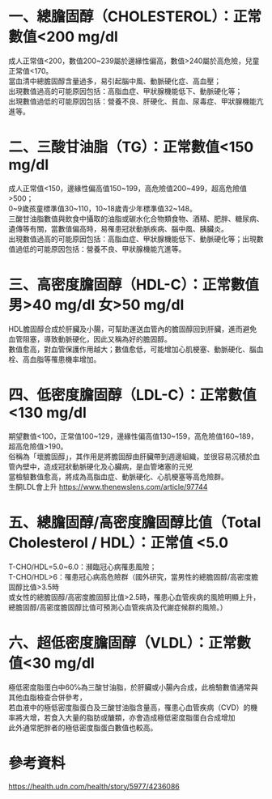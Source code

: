 # 一、總膽固醇（CHOLESTEROL）：正常數值<200 mg/dl

成人正常值<200，數值200~239屬於邊緣性偏高，數值>240屬於高危險，兒童正常值<170。  
當血清中總膽固醇含量過多，易引起腦中風、動脈硬化症、高血壓；  
出現數值過高的可能原因包括：高脂血症、甲狀腺機能低下、動脈硬化等；  
出現數值過低的可能原因包括：營養不良、肝硬化、貧血、尿毒症、甲狀腺機能亢進等。  

# 二、三酸甘油脂（TG）：正常數值<150 mg/dl

成人正常值<150，邊緣性偏高值150~199，高危險值200~499，超高危險值>500；  
0~9歲孩童標準值30~110，10~18歲青少年標準值32~148。  
三酸甘油脂數值與飲食中攝取的油脂或碳水化合物類食物、酒精、肥胖、糖尿病、遺傳等有關，當數值偏高時，易罹患冠狀動脈疾病、腦中風、胰臟炎。  
出現數值過高的可能原因包括：高脂血症、甲狀腺機能低下、動脈硬化等；出現數值過低的可能原因包括：營養不良、甲狀腺機能亢進等。  

# 三、高密度膽固醇（HDL-C）：正常數值 男>40 mg/dl 女>50 mg/dl

HDL膽固醇合成於肝臟及小腸，可幫助運送血管內的膽固醇回到肝臟，進而避免血管阻塞，導致動脈硬化，因此又稱為好的膽固醇。  
數值愈高，對血管保護作用越大；數值愈低，可能增加心肌梗塞、動脈硬化、腦血栓、高血脂等罹患機率增加。  

# 四、低密度膽固醇（LDL-C）：正常數值<130 mg/dl

期望數值<100，正常值100~129，邊緣性偏高值130~159，高危險值160~189，超高危險值>190。  
俗稱為「壞膽固醇」，其作用是將膽固醇由肝臟帶到週邊組織，並很容易沉積於血管內壁中，造成冠狀動脈硬化及心臟病，是血管堵塞的元兇  
當檢驗數值愈高，將成為高脂血症、動脈硬化、心肌梗塞等高危險群。  
生酮LDL會上升 https://www.thenewslens.com/article/97744    

# 五、總膽固醇/高密度膽固醇比值（Total Cholesterol / HDL）：正常值 <5.0

T-CHO/HDL=5.0~6.0：瀕臨冠心病罹患風險；  
T-CHO/HDL>6：罹患冠心病高危險群（國外研究，當男性的總膽固醇/高密度膽固醇比值>3.5時  
或女性的總膽固醇/高密度膽固醇比值>2.5時，罹患心血管疾病的風險明顯上升，總膽固醇/高密度膽固醇比值可預測心血管疾病及代謝症候群的風險。）  

# 六、超低密度膽固醇（VLDL）：正常數值<30 mg/dl

極低密度脂蛋白中60℅為三酸甘油脂，於肝臟或小腸內合成，此檢驗數值通常與其他血脂檢查合併參考，  
若血液中的極低密度脂蛋白及三酸甘油脂含量高，罹患心血管疾病（CVD）的機率將大增，若食入大量的脂肪或醣類，亦會造成極低密度脂蛋白合成增加  
此外通常肥胖者的極低密度脂蛋白數值也較高。  

# 參考資料
https://health.udn.com/health/story/5977/4236086  
